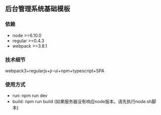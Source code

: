 ## 后台管理系统基础模板

### 依赖
+ node >=6.10.0
+ regular >=0.4.3
+ webpack >=3.8.1

### 技术细节

webpack3+regularjs+jr-ui+npm+typescript+SPA

### 使用方式
+ run: npm run dev
+ build: npm run build (如果服务器没有响应node版本。请先执行node.sh脚本)
